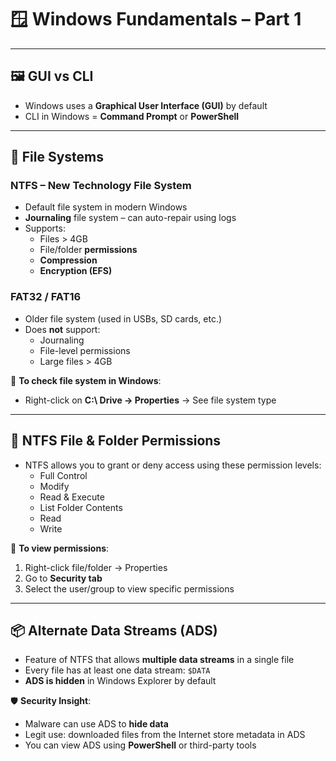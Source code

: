 # 🪟 Windows Fundamentals – Part 1

---

## 🖼️ GUI vs CLI
- Windows uses a **Graphical User Interface (GUI)** by default
- CLI in Windows = **Command Prompt** or **PowerShell**

---

## 💾 File Systems

### NTFS – New Technology File System
- Default file system in modern Windows
- **Journaling** file system – can auto-repair using logs
- Supports:
  - Files > 4GB
  - File/folder **permissions**
  - **Compression**
  - **Encryption (EFS)**

### FAT32 / FAT16
- Older file system (used in USBs, SD cards, etc.)
- Does **not** support:
  - Journaling
  - File-level permissions
  - Large files > 4GB

📍 **To check file system in Windows**:
- Right-click on **C:\ Drive → Properties** → See file system type

---

## 🔐 NTFS File & Folder Permissions

- NTFS allows you to grant or deny access using these permission levels:
  - Full Control
  - Modify
  - Read & Execute
  - List Folder Contents
  - Read
  - Write

📍 **To view permissions**:
1. Right-click file/folder → Properties
2. Go to **Security tab**
3. Select the user/group to view specific permissions

---

## 📦 Alternate Data Streams (ADS)

- Feature of NTFS that allows **multiple data streams** in a single file
- Every file has at least one data stream: `$DATA`
- **ADS is hidden** in Windows Explorer by default

🛡️ **Security Insight**:
- Malware can use ADS to **hide data**
- Legit use: downloaded files from the Internet store metadata in ADS
- You can view ADS using **PowerShell** or third-party tools

